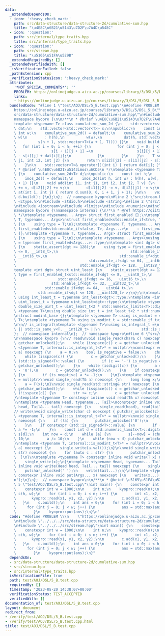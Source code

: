 ```yaml
---
data:
  _extendedDependsOn:
  - icon: ':heavy_check_mark:'
    path: src/data-structure/data-structure-2d/cumulative-sum.hpp
    title: "\u4E8C\u6B21\u5143\u7D2F\u7A4D\u548C"
  - icon: ':question:'
    path: src/internal/type_traits.hpp
    title: src/internal/type_traits.hpp
  - icon: ':question:'
    path: src/stream.hpp
    title: "\u5165\u51FA\u529B"
  _extendedRequiredBy: []
  _extendedVerifiedWith: []
  _isVerificationFailed: false
  _pathExtension: cpp
  _verificationStatusIcon: ':heavy_check_mark:'
  attributes:
    '*NOT_SPECIAL_COMMENTS*': ''
    PROBLEM: https://onlinejudge.u-aizu.ac.jp/courses/library/3/DSL/5/DSL_5_B
    links:
    - https://onlinejudge.u-aizu.ac.jp/courses/library/3/DSL/5/DSL_5_B
  bundledCode: "#line 1 \"test/AOJ/DSL/5_B.test.cpp\"\n#define PROBLEM \\\n    \"\
    https://onlinejudge.u-aizu.ac.jp/courses/library/3/DSL/5/DSL_5_B\"\n#line 2 \"\
    src/data-structure/data-structure-2d/cumulative-sum.hpp\"\n#include <vector>\n\
    namespace kyopro {\n\n/**\n * @brief \u4E8C\u6B21\u5143\u7D2F\u7A4D\u548C\n */\n\
    template <typename T> class cumulative_sum_2d {\n    std::vector<std::vector<T>>\
    \ dat;\n    std::vector<std::vector<T>> s;\n\npublic:\n    const int h;\n    const\
    \ int w;\n    cumulative_sum_2d() = default;\n    cumulative_sum_2d(int h, int\
    \ w)\n        : h(h),\n          w(w),\n          dat(h, std::vector<T>(w, T())),\n\
    \          s(h + 1, std::vector<T>(w + 1, T())) {}\n    void build() {\n     \
    \   for (int i = 0; i < h; ++i) {\n            for (int j = 0; j < w; ++j) {\n\
    \                s[i + 1][j + 1] =\n                    s[i][j + 1] + s[i + 1][j]\
    \ - s[i][j] + dat[i][j];\n            }\n        }\n    }\n    T sum(int i1, int\
    \ j1, int i2, int j2) {\n        return s[i2][j2] - s[i1][j2] - s[i2][j1] + s[i1][j1];\n\
    \    }\n\n    std::vector<T>& operator[](int i) { return dat[i]; }\n};\n\n/**\n\
    \ * @brief \u4E8C\u6B21\u5143imos\u6CD5\n */\ntemplate <typename T> class imos_2d\
    \ {\n    cumulative_sum_2d<T> d;\n\npublic:\n    const int h;\n    const int w;\n\
    \    imos_2d() = default;\n    imos_2d(int h, int w) : h(h), w(w), d(h + 1, w\
    \ + 1) {}\n    void add(int i1, int j1, int i2, int j2, T v) {\n        d[i1][j1]\
    \ += v, d[i2][j2] += v;\n        d[i1][j2] -= v, d[i2][j1] -= v;\n    }\n    T\
    \ at(int i, int j) { return d.sum(0, 0, i + 1, j + 1); }\n\n    void build() {\
    \ d.build(); }\n};\n};  // namespace kyopro\n#line 2 \"src/stream.hpp\"\n#include\
    \ <ctype.h>\n#include <stdio.h>\n#include <string>\n#line 2 \"src/internal/type_traits.hpp\"\
    \n#include <iostream>\n#include <limits>\n#include <numeric>\n#include <typeinfo>\n\
    namespace kyopro {\nnamespace internal {\n/*\n * @ref https://qiita.com/kazatsuyu/items/f8c3b304e7f8b35263d8\n\
    \ */\ntemplate <typename... Args> struct first_enabled {};\n\ntemplate <typename\
    \ T, typename... Args>\nstruct first_enabled<std::enable_if<true, T>, Args...>\
    \ {\n    using type = T;\n};\ntemplate <typename T, typename... Args>\nstruct\
    \ first_enabled<std::enable_if<false, T>, Args...>\n    : first_enabled<Args...>\
    \ {};\ntemplate <typename T, typename... Args> struct first_enabled<T, Args...>\
    \ {\n    using type = T;\n};\n\ntemplate <typename... Args>\nusing first_enabled_t\
    \ = typename first_enabled<Args...>::type;\n\ntemplate <int dgt> struct int_least\
    \ {\n    static_assert(dgt <= 128);\n    using type = first_enabled_t<std::enable_if<dgt\
    \ <= 8, __int8_t>,\n                                 std::enable_if<dgt <= 16,\
    \ __int16_t>,\n                                 std::enable_if<dgt <= 32, __int32_t>,\n\
    \                                 std::enable_if<dgt <= 64, __int64_t>,\n    \
    \                             std::enable_if<dgt <= 128, __int128_t> >;\n};\n\
    template <int dgt> struct uint_least {\n    static_assert(dgt <= 128);\n    using\
    \ type = first_enabled_t<std::enable_if<dgt <= 8, __uint8_t>,\n              \
    \                   std::enable_if<dgt <= 16, __uint16_t>,\n                 \
    \                std::enable_if<dgt <= 32, __uint32_t>,\n                    \
    \             std::enable_if<dgt <= 64, __uint64_t>,\n                       \
    \          std::enable_if<dgt <= 128, __uint128_t> >;\n};\n\ntemplate <int dgt>\
    \ using int_least_t = typename int_least<dgt>::type;\ntemplate <int dgt> using\
    \ uint_least_t = typename uint_least<dgt>::type;\n\ntemplate <typename T>\nusing\
    \ double_size_uint_t = uint_least_t<2 * std::numeric_limits<T>::digits>;\n\ntemplate\
    \ <typename T>\nusing double_size_int_t = int_least_t<2 * std::numeric_limits<T>::digits>;\n\
    \nstruct modint_base {};\ntemplate <typename T> using is_modint = std::is_base_of<modint_base,\
    \ T>;\ntemplate <typename T> using is_modint_t = std::enable_if_t<is_modint<T>::value>;\n\
    \n\n// is_integral\ntemplate <typename T>\nusing is_integral_t =\n    std::enable_if_t<std::is_integral_v<T>\
    \ || std::is_same_v<T, __int128_t> ||\n                   std::is_same_v<T, __uint128_t>>;\n\
    };  // namespace internal\n};  // namespace kyopro\n#line 6 \"src/stream.hpp\"\
    \n\nnamespace kyopro {\n// read\nvoid single_read(char& c) noexcept {\n    c =\
    \ getchar_unlocked();\n    while (isspace(c)) c = getchar_unlocked();\n}\ntemplate\
    \ <typename T, internal::is_integral_t<T>* = nullptr>\nconstexpr void single_read(T&\
    \ a) noexcept {\n    a = 0;\n    bool is_negative = false;\n    char c = getchar_unlocked();\n\
    \    while (isspace(c)) {\n        c = getchar_unlocked();\n    }\n    if constexpr\
    \ (std::is_signed<T>::value) {\n        if (c == '-') is_negative = true, c =\
    \ getchar_unlocked();\n    }\n    while (isdigit(c)) {\n        a = 10 * a + (c\
    \ - '0');\n        c = getchar_unlocked();\n    }\n    if constexpr (std::is_signed<T>::value)\
    \ {\n        if (is_negative) a *= -1;\n    }\n}\ntemplate <typename T, internal::is_modint_t<T>*\
    \ = nullptr>\nvoid single_read(T& a) noexcept {\n    long long x;\n    single_read(x);\n\
    \    a = T(x);\n}\nvoid single_read(std::string& str) noexcept {\n    char c =\
    \ getchar_unlocked();\n    while (isspace(c)) c = getchar_unlocked();\n    while\
    \ (!isspace(c)) {\n        str += c;\n        c = getchar_unlocked();\n    }\n\
    }\ntemplate <typename T> constexpr inline void read(T& x) noexcept {\n    single_read(x);\n\
    }\ntemplate <typename Head, typename... Tail>\nconstexpr inline void read(Head&\
    \ head, Tail&... tail) noexcept {\n    single_read(head), read(tail...);\n}\n\n\
    // write\nvoid single_write(char c) noexcept { putchar_unlocked(c); }\ntemplate\
    \ <typename T, internal::is_integral_t<T>* = nullptr>\nvoid single_write(T a)\
    \ noexcept {\n    if (!a) {\n        putchar_unlocked('0');\n        return;\n\
    \    }\n    if constexpr (std::is_signed<T>::value) {\n        if (a < 0) putchar_unlocked('-'),\
    \ a *= -1;\n    }\n    const int d = std::numeric_limits<T>::digits10;\n    char\
    \ s[d];\n    int now = d;\n    while (a) {\n        s[--now] = (char)'0' + a %\
    \ 10;\n        a /= 10;\n    }\n    while (now < d) putchar_unlocked(s[now++]);\n\
    }\ntemplate <typename T, internal::is_modint_t<T>* = nullptr>\nvoid single_write(T\
    \ a) noexcept {\n    single_write(a.val());\n}\n\nvoid single_write(const std::string&\
    \ str) noexcept {\n    for (auto c : str) {\n        putchar_unlocked(c);\n  \
    \  }\n}\n\ntemplate <typename T> constexpr inline void write(T x) noexcept {\n\
    \    single_write(x);\n}\ntemplate <typename Head, typename... Tail>\nconstexpr\
    \ inline void write(Head head, Tail... tail) noexcept {\n    single_write(head);\n\
    \    putchar_unlocked(' ');\n    write(tail...);\n}\ntemplate <typename... Args>\
    \ constexpr inline void put(Args... x) noexcept {\n    write(x...);\n    putchar_unlocked('\\\
    n');\n}\n};  // namespace kyopro\n\n/**\n * @brief \u5165\u51FA\u529B\n */\n#line\
    \ 5 \"test/AOJ/DSL/5_B.test.cpp\"\nint main() {\n    constexpr int h = 1000;\n\
    \    constexpr int w = 1000;\n\n    int n;\n    kyopro::read(n);\n    kyopro::imos_2d<int>\
    \ c(h, w);\n    for (int i = 0; i < n; i++) {\n        int x1, x2, y1, y2;\n \
    \       kyopro::read(x1, y1, x2, y2);\n\n        c.add(x1, y1, x2, y2, 1);\n \
    \   }\n    c.build();\n    int ans = 0;\n    for (int i = 0; i < h; i++)\n   \
    \     for (int j = 0; j < w; j++) {\n            ans = std::max(ans, c.at(i, j));\n\
    \        }\n    kyopro::put(ans);\n}\n"
  code: "#define PROBLEM \\\n    \"https://onlinejudge.u-aizu.ac.jp/courses/library/3/DSL/5/DSL_5_B\"\
    \n#include \"../../../src/data-structure/data-structure-2d/cumulative-sum.hpp\"\
    \n#include \"../../../src/stream.hpp\"\nint main() {\n    constexpr int h = 1000;\n\
    \    constexpr int w = 1000;\n\n    int n;\n    kyopro::read(n);\n    kyopro::imos_2d<int>\
    \ c(h, w);\n    for (int i = 0; i < n; i++) {\n        int x1, x2, y1, y2;\n \
    \       kyopro::read(x1, y1, x2, y2);\n\n        c.add(x1, y1, x2, y2, 1);\n \
    \   }\n    c.build();\n    int ans = 0;\n    for (int i = 0; i < h; i++)\n   \
    \     for (int j = 0; j < w; j++) {\n            ans = std::max(ans, c.at(i, j));\n\
    \        }\n    kyopro::put(ans);\n}"
  dependsOn:
  - src/data-structure/data-structure-2d/cumulative-sum.hpp
  - src/stream.hpp
  - src/internal/type_traits.hpp
  isVerificationFile: true
  path: test/AOJ/DSL/5_B.test.cpp
  requiredBy: []
  timestamp: '2023-08-20 14:38:07+00:00'
  verificationStatus: TEST_ACCEPTED
  verifiedWith: []
documentation_of: test/AOJ/DSL/5_B.test.cpp
layout: document
redirect_from:
- /verify/test/AOJ/DSL/5_B.test.cpp
- /verify/test/AOJ/DSL/5_B.test.cpp.html
title: test/AOJ/DSL/5_B.test.cpp
---
```

